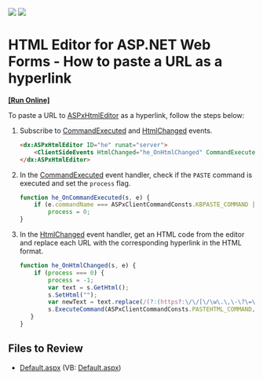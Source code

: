 <!-- default badges list -->
[![](https://img.shields.io/badge/Open_in_DevExpress_Support_Center-FF7200?style=flat-square&logo=DevExpress&logoColor=white)](https://supportcenter.devexpress.com/ticket/details/E4325)
[![](https://img.shields.io/badge/📖_How_to_use_DevExpress_Examples-e9f6fc?style=flat-square)](https://docs.devexpress.com/GeneralInformation/403183)
<!-- default badges end -->

# HTML Editor for ASP.NET Web Forms - How to paste a URL as a hyperlink
<!-- run online -->
**[[Run Online]](https://codecentral.devexpress.com/e4325/)**
<!-- run online end -->

To paste a URL to [ASPxHtmlEditor](https://docs.devexpress.com/AspNet/DevExpress.Web.ASPxHtmlEditor.ASPxHtmlEditor) as a hyperlink, follow the steps below:

1. Subscribe to [CommandExecuted](https://docs.devexpress.com/AspNet/js-ASPxClientHtmlEditor.CommandExecuted) and [HtmlChanged](https://docs.devexpress.com/AspNet/js-ASPxClientHtmlEditor.HtmlChanged) events.

    ```aspx
    <dx:ASPxHtmlEditor ID="he" runat="server">
        <ClientSideEvents HtmlChanged="he_OnHtmlChanged" CommandExecuted="he_OnCommandExecuted" />
    </dx:ASPxHtmlEditor>
    ```

2. In the [CommandExecuted](https://docs.devexpress.com/AspNet/js-ASPxClientHtmlEditor.CommandExecuted) event handler, check if the `PASTE` command is executed and set the `process` flag.
  
    ```js
    function he_OnCommandExecuted(s, e) {
        if (e.commandName === ASPxClientCommandConsts.KBPASTE_COMMAND || e.commandName === ASPxClientCommandConsts.PASTE_COMMAND) 
            process = 0;
    }
    ```

3. In the [HtmlChanged](https://docs.devexpress.com/AspNet/js-ASPxClientHtmlEditor.HtmlChanged) event handler, get an HTML code from the editor and replace each URL with the corresponding hyperlink in the HTML format.
   
    ```js
    function he_OnHtmlChanged(s, e) {
        if (process === 0) {
            process = -1;
            var text = s.GetHtml();
            s.SetHtml("");
            var newText = text.replace(/(?:(https?:\/\/[\/\w\.\,\-\?\=\&\%\+\#\&&amp;]*[^&lt;^&lt;a\s^\)]\/?))(?=<br>|\&nbsp|<\/div>|$|\)|\s|\))/g, "<a href=\"$1\">$1</a>");
            s.ExecuteCommand(ASPxClientCommandConsts.PASTEHTML_COMMAND, newText);
       }
    }
    ```
## Files to Review

* [Default.aspx](./CS/WebSite/Default.aspx) (VB: [Default.aspx](./VB/WebSite/Default.aspx))
